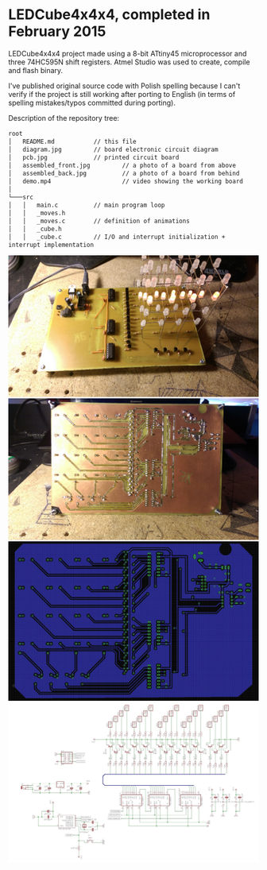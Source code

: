 # LEDCube4x4x4, completed in February 2015
LEDCube4x4x4 project made using a 8-bit ATtiny45 microprocessor and three 74HC595N shift registers.
Atmel Studio was used to create, compile and flash binary.

I've published original source code with Polish spelling because I can't verify if the project is still working after porting to English (in terms of spelling mistakes/typos committed during porting).

Description of the repository tree:
```
root
│   README.md			// this file
│   diagram.jpg			// board electronic circuit diagram
│   pcb.jpg		        // printed circuit board
│   assembled_front.jpg         // a photo of a board from above
│   assembled_back.jpg 	        // a photo of a board from behind
│   demo.mp4                    // video showing the working board
│
└───src
│   │   main.c 			// main program loop
│   │   _moves.h	
│   │   _moves.c		// definition of animations
│   │   _cube.h
│   │   _cube.c			// I/O and interrupt initialization + interrupt implementation
```
![Led Cube front view](assembled_front.jpg "Front view")
![Led Cube back view](assembled_back.jpg "Back view")
![Led Cube assembled PCB](pcb.jpg "Assembled PCB")
![Led Cube circuit design](diagram.jpg "Circuit design")
